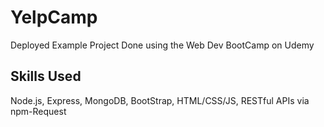 # YelpCamp
Deployed Example Project Done using the Web Dev BootCamp on Udemy

## Skills Used
Node.js, Express, MongoDB, BootStrap, HTML/CSS/JS, RESTful APIs via npm-Request
